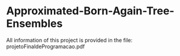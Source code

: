 # Approximated-Born-Again-Tree-Ensembles

All information of this project is provided in the file: projetoFinaldeProgramacao.pdf
